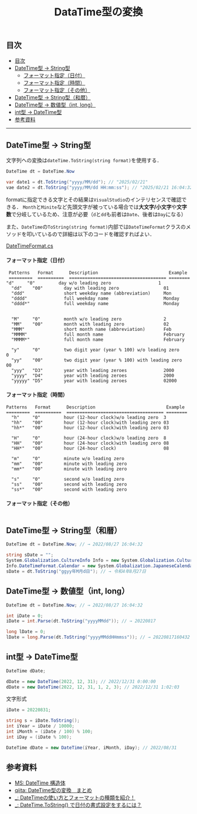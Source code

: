 ﻿---
title: DataTime型の変換
Category: C#
tags:
  - C#
  - DateTime
id: ec0dda1c-2ffe-46e7-819e-0d5af6bb9dfb
---

## 目次
- [目次](#目次)
- [DateTime型 → String型](#datetime型--string型)
    - [フォーマット指定（日付）](#フォーマット指定日付)
    - [フォーマット指定（時間）](#フォーマット指定時間)
    - [フォーマット指定（その他）](#フォーマット指定その他)
- [DateTime型 → String型（和暦）](#datetime型--string型和暦)
- [DateTime型 → 数値型（int, long）](#datetime型--数値型int-long)
- [int型 → DateTime型](#int型--datetime型)
- [参考資料](#参考資料)

****

## DateTime型 → String型

文字列への変換は`dateTime.ToString(string format)`を使用する．

```cs
DateTime dt = DateTime.Now

var date1 = dt.ToString("yyyy/MM/dd"); // "2025/02/21"
vae date2 = dt.ToString("yyyy/MM/dd HH:mm:ss"); // "2025/02/21 16:04:32"
```

formatに指定できる文字とその結果は`VisualStudio`のインテリセンスで確認できる．
`Month`と`Minite`など先頭文字が被っている場合では**大文字/小文字**や**文字数**で分岐しているため、注意が必要（`d`と`dd`も前者は`Date`、後者は`Day`になる）

また、`DateTime`の`ToString(string format)`内部では`DateTimeFormat`クラスのメソッドを叩いているので詳細は以下のコードを確認すればよい．

[DateTimeFormat.cs](https://github.com/dotnet/runtime/blob/main/src/libraries/System.Private.CoreLib/src/System/Globalization/DateTimeFormat.cs#L125)



#### フォーマット指定（日付）

```
 Patterns   Format      Description                           Example
 =========  ==========  ===================================== ========
"d"     "0"         day w/o leading zero                  1
  "dd"    "00"        day with leading zero                 01
  "ddd"               short weekday name (abbreviation)     Mon
  "dddd"              full weekday name                     Monday
  "dddd*"             full weekday name                     Monday


  "M"     "0"         month w/o leading zero                2
  "MM"    "00"        month with leading zero               02
  "MMM"               short month name (abbreviation)       Feb
  "MMMM"              full month name                       February
  "MMMM*"             full month name                       February

  "y"     "0"         two digit year (year % 100) w/o leading zero           0
  "yy"    "00"        two digit year (year % 100) with leading zero          00
  "yyy"   "D3"        year with leading zeroes              2000
  "yyyy"  "D4"        year with leading zeroes              2000
  "yyyyy" "D5"        year with leading zeroes              02000
```

#### フォーマット指定（時間）
```
Patterns   Format      Description                           Example
=========  ==========  ===================================== ========
  "h"     "0"         hour (12-hour clock)w/o leading zero  3
  "hh"    "00"        hour (12-hour clock)with leading zero 03
  "hh*"   "00"        hour (12-hour clock)with leading zero 03

  "H"     "0"         hour (24-hour clock)w/o leading zero  8
  "HH"    "00"        hour (24-hour clock)with leading zero 08
  "HH*"   "00"        hour (24-hour clock)                  08

  "m"     "0"         minute w/o leading zero
  "mm"    "00"        minute with leading zero
  "mm*"   "00"        minute with leading zero

  "s"     "0"         second w/o leading zero
  "ss"    "00"        second with leading zero
  "ss*"   "00"        second with leading zero
```

#### フォーマット指定（その他）
```
```



## DateTime型 → String型（和暦）
```cs
DateTime dt = DateTime.Now; // → 2022/08/27 16:04:32

string sDate = "";
System.Globalization.CultureInfo Info = new System.Globalization.CultureInfo("ja-JP");
Info.DateTimeFormat.Calendar = new System.Globalization.JapaneseCalendar();
sDate = dt.ToString("ggyy年M月d日"); // → 令和4年8月27日
```

## DateTime型 → 数値型（int, long）
```cs
DateTime dt = DateTime.Now; // → 2022/08/27 16:04:32

int iDate = 0;
iDate = int.Parse(dt.ToString("yyyyMMdd")); // → 20220817

long lDate = 0;
lDate = long.Parse(dt.ToString("yyyyMMddHHmmss")); // → 20220817160432
```


## int型 → DateTime型

```cs
DateTime dDate;

dDate = new DateTime(2022, 12, 31); // 2022/12/31 0:00:00
dDate = new DateTime(2022, 12, 31, 1, 2, 3); // 2022/12/31 1:02:03
```

文字形式
```cs
iDate = 20220831;

string s = iDate.ToString();
int iYear = iDate / 10000;
int iMonth = (iDate / 100) % 100;
int iDay = (iDate % 100);

DateTime dDate = new DateTime(iYear, iMonth, iDay); // 2022/08/31
```




## 参考資料

- [MS: DateTime 構造体](https://learn.microsoft.com/ja-jp/dotnet/api/system.datetime?view=net-8.0)
- [qiita: DateTime型の変換　まとめ](https://qiita.com/t_hane/items/c418e5b531156afeb2f9)
- [_: DateTimeの使い方とフォーマットの種類を紹介！](https://marunaka-blog.com/csharp-datetime/)
- [_: DateTime.ToString() で日付の書式設定をするには？](https://marunaka-blog.com/csharp-datetime-tostring/4514/)